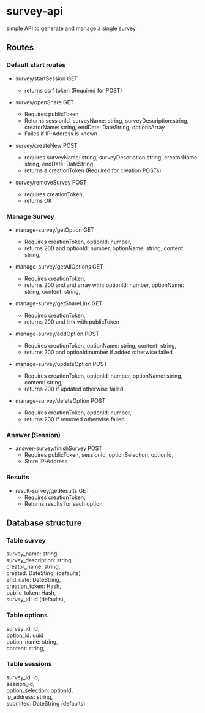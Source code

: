 # survey-api
simple API to generate and manage a single survey


## Routes
### Default start routes
- survey/startSession GET
	- returns csrf token (Required for POST)
- survey/openShare GET
	- Requires publicToken
	- Returns sessionId, surveyName: string, surveyDescription:string, creatorName: string, endDate: DateString, optionsArray
	- Failes if IP-Address is known

- survey/createNew POST
	- requires surveyName: string, surveyDescription:string, creatorName: string, endDate: DateString
	- returns a creationToken (Required for creation POSTs)
- survey/removeSurvey POST
	- requires creationToken,
	- returns OK

### Manage Survey
- manage-survey/getOption GET
	- Requires creationToken, optionId: number,
	- returns 200 and optionId: number, optionName: string, content: string,
- manage-survey/getAllOptions GET
	- Requires creationToken,
	- returns 200 and and array with: optionId: number, optionName: string, content: string,
- manage-survey/getShareLink GET
	- Requires creationToken,
	- returns 200 and link with publicToken

- manage-survey/addOption POST
	- Requires creationToken, optionName: string, content: string, 
	- returns 200 and optionId:number if added otherwise failed
- manage-survey/updateOption POST
	- Requires creationToken, optionId: number, optionName: string, content: string, 
	- returns 200 if updated otherwise failed
- manage-survey/deleteOption POST
	- Requires creationToken, optionId: number,
	- returns 200 if removed otherwise failed


### Answer (Session)
- answer-survey/finishSurvey POST
	- Requires publicToken, sessionId, optionSelection: optionId,
	- Store IP-Address

### Results
- result-survey/getResults GET
	- Requires creationToken,
	- Returns results for each option

## Database structure
### Table survey
survey_name: string,  
survey_description: string,  
creator_name: string,  
created: DateSting, (defaults)  
end_date: DateString,  
creation_token: Hash,  
public_token: Hash,  
survey_id: id (defaults),  

### Table options
survey_id: id,  
option_id: uuid  
option_name: string,  
content: string,  

### Table sessions
survey_id: id,  
session_id,  
option_selection: optionId,  
ip_address: string,  
submited: DateString (defaults)  
